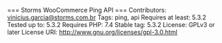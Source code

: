 === Storms WooCommerce Ping API ===
Contributors: vinicius.garcia@storms.com.br
Tags: ping, api
Requires at least: 5.3.2
Tested up to: 5.3.2
Requires PHP: 7.4
Stable tag: 5.3.2
License: GPLv3 or later License
URI: http://www.gnu.org/licenses/gpl-3.0.html

